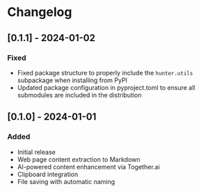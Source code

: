 # Changelog

## [0.1.1] - 2024-01-02

### Fixed
- Fixed package structure to properly include the `hunter.utils` subpackage when installing from PyPI
- Updated package configuration in pyproject.toml to ensure all submodules are included in the distribution

## [0.1.0] - 2024-01-01

### Added
- Initial release
- Web page content extraction to Markdown
- AI-powered content enhancement via Together.ai
- Clipboard integration
- File saving with automatic naming 